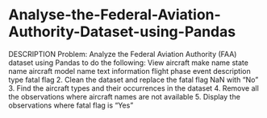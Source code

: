# Analyse-the-Federal-Aviation-Authority-Dataset-using-Pandas
DESCRIPTION  Problem:  Analyze the Federal Aviation Authority (FAA) dataset using Pandas to do the following:  View aircraft make name state name aircraft model name text information flight phase event description type fatal flag          2. Clean the dataset and replace the fatal flag NaN with “No”  3. Find the aircraft types and their occurrences in the dataset  4. Remove all the observations where aircraft names are not available  5. Display the observations where fatal flag is “Yes”
